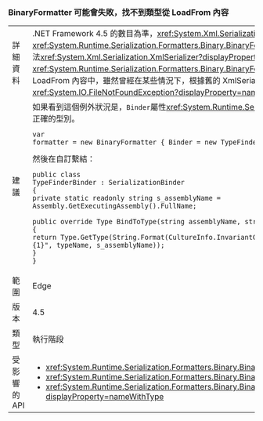 ### <a name="binaryformatter-can-fail-to-find-type-from-loadfrom-context"></a>BinaryFormatter 可能會失敗，找不到類型從 LoadFrom 內容

|   |   |
|---|---|
|詳細資料|.NET Framework 4.5 的數目為準，<xref:System.Xml.Serialization.XmlSerializer?displayProperty=name>變更可能會造成在還原序列化期間的差異，當使用<xref:System.Runtime.Serialization.Formatters.Binary.BinaryFormatter?displayProperty=name>還原序列化具有已 LoadFrom 內容載入的型別。 這些變更是由於新方法<xref:System.Xml.Serialization.XmlSerializer?displayProperty=name>立即載入的類型，這會導致不同的行為時<xref:System.Runtime.Serialization.Formatters.Binary.BinaryFormatter?displayProperty=name>會嘗試為該類型在稍後還原序列化。 預設序列化繫結器不會自動搜尋 LoadFrom 內容中，雖然曾經在某些情況下，根據舊的 XmlSerializer 行為。 由於變更，在不同的內容中，載入之組件載入的型別時<xref:System.IO.FileNotFoundException?displayProperty=name>可能會擲回。|
|建議|如果看到這個例外狀況是，<code>Binder</code>屬性<xref:System.Runtime.Serialization.Formatters.Binary.BinaryFormatter?displayProperty=name>可以設定為自訂繫結器，來尋找正確的型別。<pre><code class="language-C#">var formatter = new BinaryFormatter { Binder = new TypeFinderBinder() }&#13;&#10;</code></pre>然後在自訂繫結：<pre><code class="language-C#">public class TypeFinderBinder : SerializationBinder&#13;&#10;{&#13;&#10;private static readonly string s_assemblyName = Assembly.GetExecutingAssembly().FullName;&#13;&#10;&#13;&#10;public override Type BindToType(string assemblyName, string typeName)&#13;&#10;{&#13;&#10;return Type.GetType(String.Format(CultureInfo.InvariantCulture, &quot;{0}, {1}&quot;, typeName, s_assemblyName));&#13;&#10;}&#13;&#10;}&#13;&#10;</code></pre>|
|範圍|Edge|
|版本|4.5|
|類型|執行階段|
|受影響的 API|<ul><li><xref:System.Runtime.Serialization.Formatters.Binary.BinaryFormatter?displayProperty=nameWithType></li><li><xref:System.Runtime.Serialization.Formatters.Binary.BinaryFormatter.Deserialize(System.IO.Stream)?displayProperty=nameWithType></li><li><xref:System.Runtime.Serialization.Formatters.Binary.BinaryFormatter.Deserialize(System.IO.Stream,System.Runtime.Remoting.Messaging.HeaderHandler)?displayProperty=nameWithType></li></ul>|

